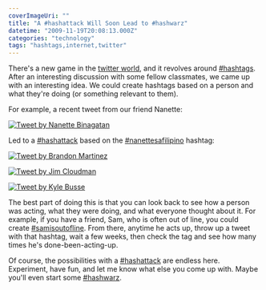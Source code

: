 ```yaml
---
coverImageUri: ""
title: "A #hashattack Will Soon Lead to #hashwarz"
datetime: "2009-11-19T20:08:13.000Z"
categories: "technology"
tags: "hashtags,internet,twitter"
---
```


There's a new game in the [twitter world](http://www.twitter.com/), and it revolves around [#hashtags](https://twitter.com/search?q=%23hashtags). After an interesting discussion with some fellow classmates, we came up with an interesting idea. We could create hashtags based on a person and what they're doing (or something relevant to them).

For example, a recent tweet from our friend Nanette:

[![](http://placeholder.apture.com/ph/355x210_TwitterArticle/ "Tweet by Nanette Binagatan")](http://twitter.com/nanetteloraine/status/5866102892)

Led to a [#hashattack](https://twitter.com/#search?q=%23hashattack) based on the [#nanettesafilipino](https://twitter.com/#search?q=%23nanettesafilipino) hashtag:

[![](http://placeholder.apture.com/ph/355x210_TwitterArticle/ "Tweet by Brandon Martinez")](http://twitter.com/brandonmartinez/status/5866290394)

[![](http://placeholder.apture.com/ph/355x210_TwitterArticle/ "Tweet by Jim Cloudman")](http://twitter.com/JimCloudman/status/5866362893)

[![](http://placeholder.apture.com/ph/355x210_TwitterArticle/ "Tweet by Kyle Busse")](http://twitter.com/kylebusse/status/5866655438)

The best part of doing this is that you can look back to see how a person was acting, what they were doing, and what everyone thought about it. For example, if you have a friend, Sam, who is often out of line, you could create [#samisoutofline](https://twitter.com/#search?q=%23samisoutofline). From there, anytime he acts up, throw up a tweet with that hashtag, wait a few weeks, then check the tag and see how many times he's done-been-acting-up.

Of course, the possibilities with a [#hashattack](https://twitter.com/#search?q=%23hashattack) are endless here. Experiment, have fun, and let me know what else you come up with. Maybe you'll even start some [#hashwarz](https://twitter.com/#search?q=%23hashwarz).
